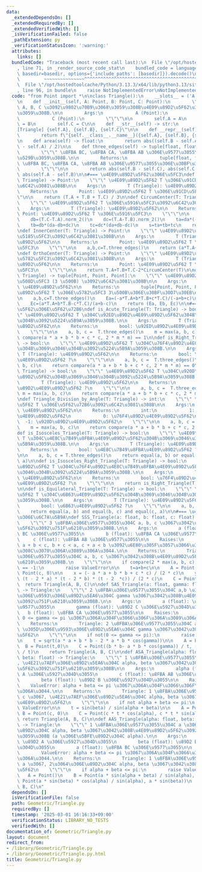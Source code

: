 ```yaml
---
data:
  _extendedDependsOn: []
  _extendedRequiredBy: []
  _extendedVerifiedWith: []
  _isVerificationFailed: false
  _pathExtension: py
  _verificationStatusIcon: ':warning:'
  attributes:
    links: []
  bundledCode: "Traceback (most recent call last):\n  File \"/opt/hostedtoolcache/Python/3.13.3/x64/lib/python3.13/site-packages/onlinejudge_verify/documentation/build.py\"\
    , line 71, in _render_source_code_stat\n    bundled_code = language.bundle(stat.path,\
    \ basedir=basedir, options={'include_paths': [basedir]}).decode()\n          \
    \         ~~~~~~~~~~~~~~~^^^^^^^^^^^^^^^^^^^^^^^^^^^^^^^^^^^^^^^^^^^^^^^^^^^^^^^^^^^^^^^^^^\n\
    \  File \"/opt/hostedtoolcache/Python/3.13.3/x64/lib/python3.13/site-packages/onlinejudge_verify/languages/python.py\"\
    , line 96, in bundle\n    raise NotImplementedError\nNotImplementedError\n"
  code: "from Point import *\n\nclass Triangle():\n    __slots__ = ('A', 'B', 'C')\n\
    \n    def __init__(self, A: Point, B: Point, C: Point):\n        \"\"\" 3 \u70B9\
    \ A, B, C \u3092\u9802\u70B9\u3068\u3059\u308B\u4E09\u89D2\u5F62\u3092\u751F\u6210\
    \u3059\u308B.\n\n        Args:\n            A (Point):\n            B (Point):\n\
    \            C (Point):\n        \"\"\"\n\n        self.A = A\n        self.B\
    \ = B\n        self.C = C\n\n    def __str__(self) -> str:\n        return f\"\
    [Triangle] {self.A}, {self.B}, {self.C}\"\n\n    def __repr__(self) -> str:\n\
    \        return f\"{self.__class__.__name__}({self.A}, {self.B}, {self. C})\"\n\
    \n    def area(self) -> float:\n        return abs((self.B - self.A).det(self.C\
    \ - self.A) / 2)\n\n    def three_edges(self) -> tuple[float, float, float]:\n\
    \        \"\"\" \u8FBA BC, \u8FBA CA, \u8FBA AB \u306E\u9577\u3055\u3092\u51FA\
    \u529B\u3059\u308B.\n\n        Returns:\n            tuple[float, float, float]:\
    \ \u8FBA BC, \u8FBA CA, \u8FBA AB \u306E\u9577\u3055\u306E\u30BF\u30D7\u30EB\n\
    \        \"\"\"\n\n        return abs(self.B - self.C), abs(self.C - self.A),\
    \ abs(self.A - self.B)\n\n#=== \u4E09\u89D2\u5F62\u306E\u5FC3\ndef Center_of_Gravity(T:\
    \ Triangle) -> Point:\n    \"\"\" \u4E09\u89D2\u5F62 T \u306E\u91CD\u5FC3\u3092\
    \u6C42\u3081\u308B\n\n    Args:\n        T (Triangle): \u4E09\u89D2\u5F62\n\n\
    \    Returns:\n        Point: \u4E09\u89D2\u5F62 T \u306E\u91CD\u5FC3\n    \"\"\
    \"\n\n    return (T.A + T.B + T.C) / 3\n\ndef CircumCenter(T: Triangle) -> Point:\n\
    \    \"\"\" \u4E09\u89D2\u5F62 T \u306E\u5916\u5FC3\u3092\u6C42\u3081\u308B\n\n\
    \    Args:\n        T (Triangle): \u4E09\u89D2\u5F62\n\n    Returns:\n       \
    \ Point: \u4E09\u89D2\u5F62 T \u306E\u5916\u5FC3\n    \"\"\"\n\n    da=(T.B-T.C).norm_2()\n\
    \    db=(T.C-T.A).norm_2()\n    dc=(T.A-T.B).norm_2()\n    ta=da*(-da+db+dc)\n\
    \    tb=db*(da-db+dc)\n    tc=dc*(da+db-dc)\n    s=ta+tb+tc\n    return (ta/s)*T.A+(tb/s)*T.B+(tc/s)*T.C\n\
    \ndef InnerCenter(T: Triangle) -> Point:\n    \"\"\" \u4E09\u89D2\u5F62 T \u306E\
    \u5185\u5FC3\u3092\u6C42\u3081\u308B\n\n    Args:\n        T (Triangle): \u4E09\
    \u89D2\u5F62\n\n    Returns:\n        Point: \u4E09\u89D2\u5F62 T \u306E\u5185\
    \u5FC3\n    \"\"\"\n\n    a,b,c=T.three_edges()\n    return (a*T.A+b*T.B+c*T.C)/(a+b+c)\n\
    \ndef OrthoCenter(T: Triangle) -> Point:\n    \"\"\" \u4E09\u89D2\u5F62 T \u306E\
    \u5782\u5FC3\u3092\u6C42\u3081\u308B\n\n    Args:\n        T (Triangle): \u4E09\
    \u89D2\u5F62\n\n    Returns:\n        Point: \u4E09\u89D2\u5F62 T \u306E\u5782\
    \u5FC3\n    \"\"\"\n\n    return T.A+T.B+T.C-2*CircumCenter(T)\n\ndef Excenter(T:\
    \ Triangle) -> tuple[Point, Point, Point]:\n    \"\"\" \u4E09\u89D2\u5F62 T \u306E\
    \u508D\u5FC3 (3 \u500B) \u3092\u6C42\u3081\u308B\n\n    Args:\n        T (Triangle):\
    \ \u4E09\u89D2\u5F62\n\n    Returns:\n        tuple[Point, Point, Point]: \u4E09\
    \u89D2\u5F62 T \u306E\u5782\u5FC3 3\u500B\u306E\u30BF\u30D7\u30EB\n    \"\"\"\n\
    \n    a,b,c=T.three_edges()\n    Ea=(-a*T.A+b*T.B+c*T.C)/(-a+b+c)\n    Eb=(a*T.A-b*T.B+c*T.C)/(a-b+c)\n\
    \    Ec=(a*T.A+b*T.B-c*T.C)/(a+b-c)\n    return (Ea, Eb, Ec)\n\n#=== \u4E09\u89D2\
    \u5F62\u306E\u5F62\u72B6\ndef is_Acute_Triangle(T: Triangle) -> bool:\n    \"\"\
    \" \u4E09\u89D2\u5F62 T \u304C\u92ED\u89D2\u4E09\u89D2\u5F62\u304B\u3069\u3046\
    \u304B\u3092\u5224\u5B9A\u3059\u308B.\n\n    Args:\n        T (Triangle): \u4E09\
    \u89D2\u5F62\n\n    Returns:\n        bool: \u92ED\u89D2\u4E09\u89D2\u5F62 ?\n\
    \    \"\"\"\n\n    a, b, c =  T.three_edges()\n    m = max(a, b, c)\n    return\
    \ compare(a * a + b * b + c * c, 2 * m * m) == 1\n\ndef is_Right_Triangle(T: Triangle)\
    \ -> bool:\n    \"\"\" \u4E09\u89D2\u5F62 T \u304C\u76F4\u89D2\u4E09\u89D2\u5F62\
    \u304B\u3069\u3046\u304B\u3092\u5224\u5B9A\u3059\u308B.\n\n    Args:\n       \
    \ T (Triangle): \u4E09\u89D2\u5F62\n\n    Returns:\n        bool: \u76F4\u89D2\
    \u4E09\u89D2\u5F62 ?\n    \"\"\"\n\n    a, b, c =  T.three_edges()\n    m = max(a,\
    \ b, c)\n    return compare(a * a + b * b + c * c, 2 * m * m) == 0\n\ndef is_Obtuse_Triangle(T:\
    \ Triangle) -> bool:\n    \"\"\" \u4E09\u89D2\u5F62 T \u304C\u920D\u89D2\u4E09\
    \u89D2\u5F62\u304B\u3069\u3046\u304B\u3092\u5224\u5B9A\u3059\u308B.\n\n    Args:\n\
    \        T (Triangle): \u4E09\u89D2\u5F62\n\n    Returns:\n        bool: \u920D\
    \u89D2\u4E09\u89D2\u5F62 ?\n    \"\"\"\n\n    a, b, c =  T.three_edges()\n   \
    \ m = max(a, b, c)\n    return compare(a * a + b * b + c * c, 2 * m * m) == -1\n\
    \ndef Triangle_Division_by_Angle(T: Triangle) -> int:\n    \"\"\" \u4E09\u89D2\
    \u5F62 T \u306E\u5F62\u72B6\u3092\u6C42\u3081\u308B\n\n    Args:\n        T (Triangle):\
    \ \u4E09\u89D2\u5F62\n\n    Returns:\n        int:\n            1: \u92ED\u89D2\
    \u4E09\u89D2\u5F62\n            0: \u76F4\u89D2\u4E09\u89D2\u5F62\n          \
    \  -1: \u920D\u89D2\u4E09\u89D2\u5F62\n    \"\"\"\n\n    a, b, c =  T.three_edges()\n\
    \    m = max(a, b, c)\n    return compare(a * a + b * b + c * c, 2 * m * m)\n\n\
    def is_Isosceles_Triangle(T: Triangle) -> bool:\n    \"\"\" \u4E09\u89D2\u5F62\
    \ T \u304C\u4E8C\u7B49\u8FBA\u4E09\u89D2\u5F62\u304B\u3069\u3046\u304B\u3092\u5224\
    \u5B9A\u3059\u308B.\n\n    Args:\n        T (Triangle): \u4E09\u89D2\u5F62\n\n\
    \    Returns:\n        bool: \u4E8C\u7B49\u8FBA\u4E09\u89D2\u5F62 ?\n    \"\"\"\
    \n\n    a, b, c = T.three_edges()\n    return equal(a, b) or equal(b, c) or equal(c,\
    \ a)\n\ndef is_Isosceles_Right_Triangle(T: Triangle) -> bool:\n    \"\"\" \u4E09\
    \u89D2\u5F62 T \u304C\u76F4\u89D2\u4E8C\u7B49\u8FBA\u4E09\u89D2\u5F62\u304B\u3069\
    \u3046\u304B\u3092\u5224\u5B9A\u3059\u308B.\n\n    Args:\n        T (Triangle):\
    \ \u4E09\u89D2\u5F62\n\n    Returns:\n        bool: \u76F4\u89D2\u4E8C\u7B49\u8FBA\
    \u4E09\u89D2\u5F62 ?\n    \"\"\"\n\n    return is_Right_Triangle(T) and is_Isosceles_Triangle(T)\n\
    \n\ndef is_Equilateral_Triangle(T: Triangle) -> bool:\n    \"\"\" \u4E09\u89D2\
    \u5F62 T \u304C\u6B63\u4E09\u89D2\u5F62\u304B\u3069\u3046\u304B\u3092\u5224\u5B9A\
    \u3059\u308B.\n\n    Args:\n        T (Triangle): \u4E09\u89D2\u5F62\n\n    Returns:\n\
    \        bool: \u6B63\u4E09\u89D2\u5F62 ?\n    \"\"\"\n\n    a, b, c = T.three_edges()\n\
    \    return equal(a, b) and equal(b, c) and equal(c, a)\n\n#=== \u4E09\u89D2\u5F62\
    \u306E\u6C7A\u5B9A\ndef SSS_Triangle(a: float, b: float, c: float) -> Triangle:\n\
    \    \"\"\" 3 \u8FBA\u306E\u9577\u3055\u304C a, b, c \u3067\u3042\u308B\u4E09\u89D2\
    \u5F62\u3092\u751F\u6210\u3059\u308B.\n\n    Args:\n        a (float): \u8FBA\
    \ BC \u306E\u9577\u3055\n        b (float): \u8FBA CA \u306E\u9577\u3055\n   \
    \     c (float): \u8FBA AB \u306E\u9577\u3055\n\n    Raises:\n        ValueError:\
    \ a + b < c, b + c < a, c + a < b \u3092\u6E80\u305F\u3057\u3066\u3044\u306A\u3051\
    \u308C\u3070\u306A\u3089\u306A\u3044.\n\n    Returns:\n        Triangle: 3 \u8FBA\
    \u306E\u9577\u3055\u304C a, b, c \u3067\u3042\u308B\u4E09\u89D2\u5F62\u3092\u751F\
    \u6210\u3059\u308B.\n    \"\"\"\n\n    if compare(2 * max(a, b, c), a + b + c)\
    \ == -1:\n        raise ValueError\n\n    t=a+b+c\n\n    A = Point()\n    B =\
    \ Point(c, 0)\n\n    x = (- a * a + b * b + c * c) / (2 * c)\n    y = sqrt(t *\
    \ (t - 2 * a) * (t - 2 * b) * (t - 2  *c)) / (2 * c)\n    C = Point(x, y)\n  \
    \  return Triangle(A, B, C)\n\ndef SAS_Triangle(a: float, gamma: float, b: float)\
    \ -> Triangle:\n    \"\"\" 2 \u8FBA\u306E\u9577\u3055\u304C a,b \u3067, \u305D\
    \u306E\u9593\u306E\u89D2\u5EA6\u304C gamma \u3067\u3042\u308B\u4E09\u89D2\u5F62\
    \u3092\u751F\u6210\u3059\u308B.\n\n    Args:\n        a (float): \u8FBA BC \u306E\
    \u9577\u3055\n        gamma (float): \u89D2 C \u306E\u5927\u304D\u3055\n     \
    \   b (float): \u8FBA CA \u306E\u9577\u3055\n\n    Raises:\n        ValueError:\
    \ 0 <= gamma <= pi \u3067\u306A\u304F\u3066\u306F\u306A\u3089\u306A\u3044.\n\n\
    \    Returns:\n        Triangle: 2 \u8FBA\u306E\u9577\u3055\u304C a,b \u3067,\
    \ \u305D\u306E\u9593\u306E\u89D2\u5EA6\u304C gamma \u3067\u3042\u308B\u4E09\u89D2\
    \u5F62\n    \"\"\"\n\n    if not(0 <= gamma <= pi):\n        raise ValueError\n\
    \n    t = sqrt(a * a + b * b - 2 * a * b * cos(gamma))\n\n    A = Point()\n  \
    \  B = Point(t,0)\n    C = Point((b * b- a * b * cos(gamma)) / t, (a * b * sin(gamma))\
    \ / t)\n    return Triangle(A, B, C)\n\ndef ASA_Triangle(alpha: float, c: float,\
    \ beta: float) -> Triangle:\n    \"\"\" 1 \u8FBA\u306E\u9577\u3055\u304C c \u3067\
    , \u4E21\u7AEF\u306E\u89D2\u5EA6\u304C alpha, beta \u3067\u3042\u308B\u4E09\u89D2\
    \u5F62\u3092\u751F\u6210\u3059\u308B\n\n    Args:\n        alpha (float): \u89D2\
    \ A \u306E\u5927\u304D\u3055\n        c (float): \u8FBA AB \u306E\u9577\u3055\n\
    \        beta (float): \u89D2 B \u306E\u5927\u304D\u3055\n\n    Raises:\n    \
    \    ValueError: alpha + beta <= pi \u3067\u306A\u304F\u3066\u306F\u306A\u3089\
    \u306A\u3044.\n\n    Returns:\n        Triangle: 1 \u8FBA\u306E\u9577\u3055\u304C\
    \ c \u3067, \u4E21\u7AEF\u306E\u89D2\u5EA6\u304C alpha, beta \u3067\u3042\u308B\
    \u4E09\u89D2\u5F62\n    \"\"\"\n\n    if not alpha + beta <= pi:\n        raise\
    \ ValueError\n\n    t = sin(beta) / sin(alpha + beta)\n\n    A = Point()\n   \
    \ B = Point(c, 0)\n    C = Point(c * t * cos(alpha), c * t * sin(alpha))\n   \
    \ return Triangle(A, B, C)\n\ndef AAS_Triangle(alpha: float, beta: float, a: float)\
    \ -> Triangle:\n    \"\"\" 1 \u8FBA\u306E\u9577\u3055\u304C a \u3067, 2\u3064\u306E\
    \u89D2\u304C alpha, beta \u3067\u3042\u308B\u4E09\u89D2\u5F62\u3092\u751F\u6210\
    \u3059\u308B (a \u306E\u5BFE\u89D2\u304C alpha).\n\n    Args:\n        alpha (float):\
    \ \u89D2 A \u306E\u5927\u304D\u3055\n        beta (float): \u89D2 B \u306E\u5927\
    \u304D\u3055\n        a (float): \u8FBA BC \u306E\u9577\u3055\n\n    Raises:\n\
    \        ValueError: alpha + beta <= pi \u3067\u306A\u304F\u3066\u306F\u306A\u3089\
    \u306A\u3044.\n\n    Returns:\n        Triangle: 1 \u8FBA\u306E\u9577\u3055\u304C\
    \ a \u3067, 2\u3064\u306E\u89D2\u304C alpha, beta \u3067\u3042\u308B\u4E09\u89D2\
    \u5F62\n    \"\"\"\n    if alpha + beta <= pi:\n        raise ValueError\n\n \
    \   A = Point()\n    B = Point(a * sin(alpha + beta) / sin(alpha), 0)\n    C =\
    \ Point(a * sin(beta) * cos(alpha) / sin(alpha), a * sin(beta))\n    return Triangle(A,\
    \ B, C)\n"
  dependsOn: []
  isVerificationFile: false
  path: Geometric/Triangle.py
  requiredBy: []
  timestamp: '2025-03-01 16:16:33+09:00'
  verificationStatus: LIBRARY_NO_TESTS
  verifiedWith: []
documentation_of: Geometric/Triangle.py
layout: document
redirect_from:
- /library/Geometric/Triangle.py
- /library/Geometric/Triangle.py.html
title: Geometric/Triangle.py
---
```

